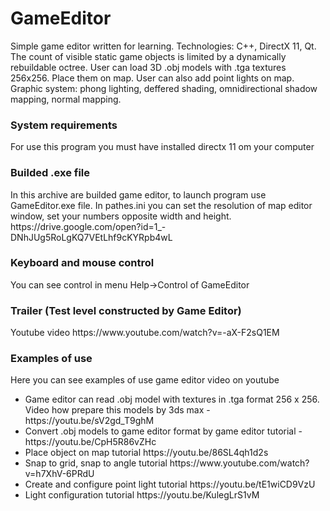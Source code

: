 # GameEditor

Simple game editor written for learning. Technologies: C++, DirectX 11, Qt. The count of visible static game objects is limited by a dynamically rebuildable octree. User can load 3D .obj models with .tga textures 256x256. Place them on map. User can also add point lights on map. Graphic system: phong lighting, deffered shading, omnidirectional shadow mapping, normal mapping.

<h3>System requirements</h3>
<p>For use this program you must have installed directx 11 om your computer</p>


<h3>Builded .exe file</h3>
<p>In this archive are builded game editor, to launch program use GameEditor.exe file. In pathes.ini you can set the resolution of map editor window, set your numbers opposite width and height.
https://drive.google.com/open?id=1_-DNhJUg5RoLgKQ7VEtLhf9cKYRpb4wL</p>

<h3>Keyboard and mouse control</h3>
<p>You can see control in menu Help->Control of GameEditor</p>

<h3>Trailer (Test level constructed by Game Editor)</h3>
<p>Youtube video https://www.youtube.com/watch?v=-aX-F2sQ1EM</p>

<h3>Examples of use</h3>
<p>
  Here you can see examples of use game editor video on youtube
  <ul>
    <li>Game editor can read .obj model with textures in .tga format 256 x 256. Video how prepare this models by 3ds max - https://youtu.be/sV2gd_T9ghM</li>
    <li>Convert .obj models to game editor format by game editor tutorial - https://youtu.be/CpH5R86vZHc</li>
    <li>Place object on map tutorial https://youtu.be/86SL4qh1d2s</li>
    <li>Snap to grid, snap to angle tutorial https://www.youtube.com/watch?v=h7XhV-6PRdU</li>
    <li>Create and configure point light tutorial https://youtu.be/tE1wiCD9VzU</li>
    <li>Light configuration tutorial https://youtu.be/KulegLrS1vM</li>
  </ul>
</p>

